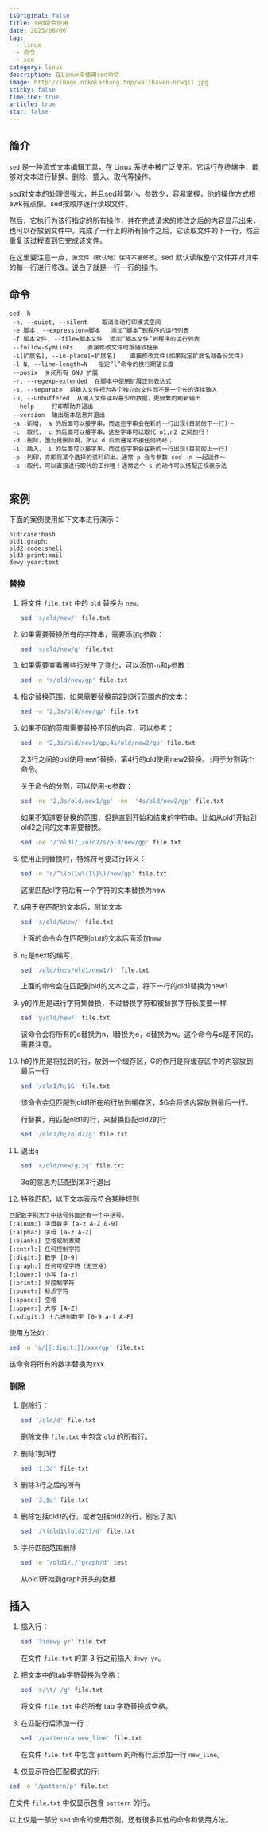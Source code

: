 ```yaml
---
isOriginal: false
title: sed命令使用
date: 2023/06/06
tag:
  - linux
  - 命令
  - sed
category: linux
description: 在Linux中使用sed命令
image: http://image.nikolazhang.top/wallhaven-nrwq11.jpg
sticky: false
timeline: true
article: true
star: false
---
```


## 简介

`sed` 是一种流式文本编辑工具，在 Linux 系统中被广泛使用。它运行在终端中，能够对文本进行替换、删除、插入、取代等操作。

sed对文本的处理很强大，并且sed非常小，参数少，容易掌握，他的操作方式根awk有点像。sed按顺序逐行读取文件。

然后，它执行为该行指定的所有操作，并在完成请求的修改之后的内容显示出来，也可以存放到文件中。完成了一行上的所有操作之后，它读取文件的下一行，然后重复该过程直到它完成该文件。

在这里要注意一点，`源文件（默认地）保持不被修改`。sed 默认读取整个文件并对其中的每一行进行修改。说白了就是一行一行的操作。

## 命令

```shell
sed -h
 -n, --quiet, --silent    取消自动打印模式空间
 -e 脚本, --expression=脚本   添加“脚本”到程序的运行列表
 -f 脚本文件, --file=脚本文件  添加“脚本文件”到程序的运行列表
 --follow-symlinks    直接修改文件时跟随软链接
 -i[扩展名], --in-place[=扩展名]    直接修改文件(如果指定扩展名就备份文件)
 -l N, --line-length=N   指定“l”命令的换行期望长度
 --posix  关闭所有 GNU 扩展
 -r, --regexp-extended  在脚本中使用扩展正则表达式
 -s, --separate  将输入文件视为各个独立的文件而不是一个长的连续输入
 -u, --unbuffered  从输入文件读取最少的数据，更频繁的刷新输出
 --help     打印帮助并退出
 --version  输出版本信息并退出
 -a ∶新增， a 的后面可以接字串，而这些字串会在新的一行出现(目前的下一行)～
 -c ∶取代， c 的后面可以接字串，这些字串可以取代 n1,n2 之间的行！
 -d ∶删除，因为是删除啊，所以 d 后面通常不接任何咚咚；
 -i ∶插入， i 的后面可以接字串，而这些字串会在新的一行出现(目前的上一行)；
 -p ∶列印，亦即将某个选择的资料印出。通常 p 会与参数 sed -n 一起运作～
 -s ∶取代，可以直接进行取代的工作哩！通常这个 s 的动作可以搭配正规表示法


```

## 案例

下面的案例使用如下文本进行演示：

```shell
old:case:bash
old1:graph:
old2:code:shell
old3:print:mail
dewy:year:text
```

### 替换

1. 将文件 `file.txt` 中的 `old` 替换为 `new`。

    ```bash
    sed 's/old/new/' file.txt
    ```

2. 如果需要替换所有的字符串，需要添加`g`参数：

    ```bash
    sed 's/old/new/g' file.txt
    ```

3. 如果需要查看哪些行发生了变化，可以添加`-n`和`p`参数：

    ```bash
    sed -n 's/old/new/gp' file.txt
    ```

4. 指定替换范围，如果需要替换前2到3行范围内的文本：

    ```bash
    sed -n '2,3s/old/new/gp' file.txt
    ```

5. 如果不同的范围需要替换不同的内容，可以参考：

    ```bash
    sed -n '2,3s/old/new1/gp;4s/old/new2/gp' file.txt
    ```

    2,3行之间的old使用new1替换，第4行的old使用new2替换。`;`用于分割两个命令。

    关于命令的分割，可以使用-e参数：

    ```bash
    sed -ne '2,3s/old/new1/gp' -ne  '4s/old/new2/gp' file.txt
    ```

    如果不知道要替换的范围，但是直到开始和结束的字符串。比如从old1开始到old2之间的文本需要替换。

    ```bash
    sed -ne '/^old1/,/old2/s/old/new/gp' file.txt
    ```

6. 使用正则替换时，特殊符号要进行转义：

    ```bash
    sed -n 's/^\(ol\w\{1\}\)/new/gp' file.txt
    ```

    这里匹配ol字符后有一个字符的文本替换为new

7. `&`用于在匹配的文本后，附加文本

    ```bash
    sed 's/old/&new/' file.txt
    ```

    上面的命令会在匹配到`old`的文本后面添加`new`

8. `n;`是next的缩写，

    ```bash
    sed '/old/{n;s/old1/new1/}' file.txt
    ```

    上面的命令会在匹配到old的文本之后，将下一行的old1替换为new1

9. y的作用是进行字符集替换，不过替换字符和被替换字符长度要一样

    ```bash
    sed 'y/old/new/' file.txt
    ```

    该命令会将所有的o替换为n，l替换为e，d替换为w。这个命令与s是不同的，需要注意。

10. h的作用是将找到的行，放到一个缓存区，G的作用是将缓存区中的内容放到最后一行

    ```bash
    sed '/old1/h;$G' file.txt
    ```

    该命令会见匹配到old1所在的行放到缓存区，$G会将该内容放到最后一行。

    行替换，用匹配old1的行，来替换匹配old2的行

    ```bash
    sed '/old1/h;/old2/g' file.txt
    ```

11. 退出`q`

    ```bash
    sed 's/old/new/g;3q' file.txt
    ```

    3q的意思为匹配到第3行退出

12. 特殊匹配，以下文本表示符合某种规则

  ```shell
  匹配数字别忘了中括号外面还有一个中括号。
  [:alnum:] 字母数字 [a-z A-Z 0-9]
  [:alpha:] 字母 [a-z A-Z]
  [:blank:] 空格或制表键
  [:cntrl:] 任何控制字符
  [:digit:] 数字 [0-9]
  [:graph:] 任何可视字符（无空格）
  [:lower:] 小写 [a-z]
  [:print:] 非控制字符
  [:punct:] 标点字符
  [:space:] 空格
  [:upper:] 大写 [A-Z]
  [:xdigit:] 十六进制数字 [0-9 a-f A-F]
  ```

  使用方法如：

  ```bash
  sed -n 's/[[:digit:]]/xxx/gp' file.txt
  ```

  该命令将所有的数字替换为xxx

### 删除

1. 删除行：

   ```bash
   sed '/old/d' file.txt
   ```

   删除文件 `file.txt` 中包含 `old` 的所有行。

2. 删除1到3行

    ```bash
    sed '1,3d' file.txt
    ```

3. 删除3行之后的所有

    ```bash
    sed '3,$d' file.txt
    ```

4. 删除包括old1的行，或者包括old2的行，别忘了加\

    ```bash
    sed '/\(old1\|old2\)/d' file.txt
    ```

5. 字符匹配范围删除

    ```bash
    sed -e '/old1/,/^graph/d' test
    ```

    从old1开始到graph开头的数据

## 插入

1. 插入行：

   ```bash
   sed '3idewy yr' file.txt
   ```

   在文件 `file.txt` 的第 3 行之前插入 `dewy yr`。

7. 把文本中的tab字符替换为空格：

   ```bash
   sed 's/\t/ /g' file.txt
   ```

   将文件 `file.txt` 中的所有 tab 字符替换成空格。

8. 在匹配行后添加一行：

   ```bash
   sed '/pattern/a new_line' file.txt
   ```

   在文件 `file.txt` 中包含 `pattern` 的所有行后添加一行 `new_line`。

9.  仅显示符合匹配模式的行:

   ```bash
   sed -n '/pattern/p' file.txt
   ```

   在文件 `file.txt` 中仅显示包含 `pattern` 的行。

以上仅是一部分 `sed` 命令的使用示例，还有很多其他的命令和使用方法。
